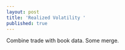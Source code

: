```yaml
---
layout: post
title: 'Realized Volatility '
published: true
---
```

Combine trade with book data. Some merge. 